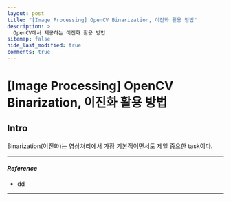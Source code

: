 ```yaml
---
layout: post
title: "[Image Processing] OpenCV Binarization, 이진화 활용 방법"
description: >
  OpenCV에서 제공하는 이진화 활용 방법
sitemap: false
hide_last_modified: true
comments: true
---
```



# [Image Processing] OpenCV Binarization, 이진화 활용 방법

## Intro
Binarization(이진화)는 영상처리에서 가장 기본적이면서도 제일 중요한 task이다.


---
#### *Reference*
- dd
---
